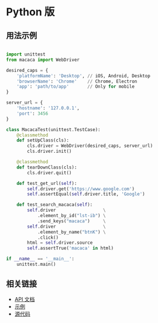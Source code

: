 # Python 版

## 用法示例

```python

import unittest
from macaca import WebDriver

desired_caps = {
    'platformName': 'Desktop', // iOS, Android, Desktop
    'browserName': 'Chrome'    // Chrome, Electron
    'app': 'path/to/app'       // Only for mobile
}

server_url = {
    'hostname': '127.0.0.1',
    'port': 3456
}

class MacacaTest(unittest.TestCase):
    @classmethod
    def setUpClass(cls):
        cls.driver = WebDriver(desired_caps, server_url)
        cls.driver.init()

    @classmethod
    def tearDownClass(cls):
        cls.driver.quit()

    def test_get_url(self):
        self.driver.get('https://www.google.com')
        self.assertEqual(self.driver.title, 'Google')

    def test_search_macaca(self):
        self.driver                  \
            .element_by_id("lst-ib") \
            .send_keys("macaca")     \
        self.driver                  \
            .element_by_name("btnK") \
            .click()
        html = self.driver.source
        self.assertTrue('macaca' in html)

if __name__ == '__main__':
    unittest.main()

```

## 相关链接

- [API 文档](//github.com/macacajs/wd.py)
- [示例](//github.com/macaca-sample/macaca-test-sample-python)
- [源代码](//github.com/macacajs/wd.py)
